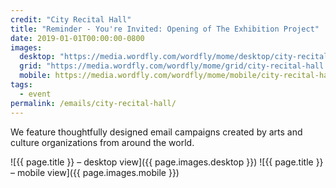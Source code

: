 ```yaml
---
credit: "City Recital Hall"
title: "Reminder - You're Invited: Opening of The Exhibition Project"
date: 2019-01-01T00:00:00-0800
images:
  desktop: "https://media.wordfly.com/wordfly/mome/desktop/city-recital-hall.jpg"
  grid: "https://media.wordfly.com/wordfly/mome/grid/city-recital-hall.jpg"
  mobile: https://media.wordfly.com/wordfly/mome/mobile/city-recital-hall.jpg"
tags:
  - event
permalink: /emails/city-recital-hall/
---
```

We feature thoughtfully designed email campaigns created by arts and culture organizations from around the world.

![{{ page.title }} – desktop view]({{ page.images.desktop }})
![{{ page.title }} – mobile view]({{ page.images.mobile }})
